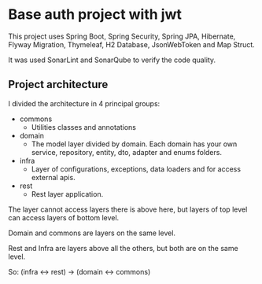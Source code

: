 # Base auth project with jwt

This project uses Spring Boot, Spring Security, Spring JPA, Hibernate, Flyway Migration,
Thymeleaf, H2 Database, JsonWebToken and Map Struct.

It was used SonarLint and SonarQube to verify the code quality.

## Project architecture

I divided the architecture in 4 principal groups:
- commons
  - Utilities classes and annotations
- domain
  - The model layer divided by domain. Each domain has your own service,
  repository, entity, dto, adapter and enums folders.
- infra
  - Layer of configurations, exceptions, data loaders and for access external apis.
- rest
  - Rest layer application.

The layer cannot access layers there is above here, but layers of top level
can access layers of bottom level.

Domain and commons are layers on the same level.

Rest and Infra are layers above all the others, but both are on the same level.

So: (infra <-> rest) -> (domain <-> commons) 